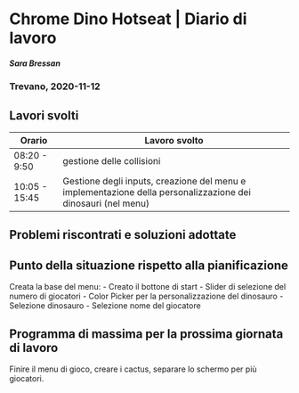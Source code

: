 # Chrome Dino Hotseat | Diario di lavoro
##### Sara Bressan
### Trevano, 2020-11-12

## Lavori svolti


|Orario        |Lavoro svolto                 |
|--------------|------------------------------|
| 08:20 - 9:50 | gestione delle collisioni |
| 10:05 - 15:45 | Gestione degli inputs, creazione del menu e implementazione della personalizzazione dei dinosauri (nel menu) |

##  Problemi riscontrati e soluzioni adottate


##  Punto della situazione rispetto alla pianificazione
Creata la base del menu:
    - Creato il bottone di start
    - Slider di selezione del numero di giocatori
    - Color Picker per la personalizzazione del dinosauro
    - Selezione dinosauro
    - Selezione nome del giocatore

## Programma di massima per la prossima giornata di lavoro
Finire il menu di gioco, creare i cactus, separare lo schermo per più giocatori.